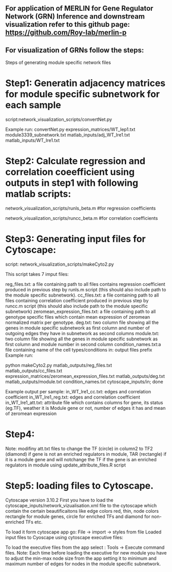  ## For application of MERLIN for Gene Regulator Network (GRN) Inference and downstream visualization refer to this github page: https://github.com/Roy-lab/merlin-p
 ## For visualization of GRNs follow the steps:
Steps of generating module specific network files

# Step1: Generatin adjacency matrices for module specific subnetwork for each sample
script:network_visualization_scripts/convertNet.py

Example run: convertNet.py expression_matrices/WT_Iep1.txt module3339_subnetwork.txt matlab_inputs/adj_WT_Ire1.txt matlab_inputs/WT_Ire1.txt

# Step2: Calculate regression and correlation coeefficient using outputs in step1 with following matlab scripts:
network_visualization_scripts/runls_beta.m  #for regression coefficients

network_visualization_scripts/runcc_beta.m  #for correlation coefficients

# Step3: Generating input files for Cytoscape:
script: network_visualization_scripts/makeCyto2.py

This script takes 7 imput files:

reg_files.txt: a file containing path to all files contains regression coefficient produced in previous step by runls.m script (this should also include path to the module specific subnetwork).
cc_files.txt: a file containing path to all files containing correlation coefficient produced in previous step by runcc.m script (this should also include path to the module specific subnetwork)
zeromean_expression_files.txt: a file containing path to all genotype specific files which contain mean expression of zeromean normalized matrix per genotype.
deg.txt: two column file showing all the genes in module specific subnetwork as first column and number of outgoing edges they have in subnetwork as second columns
module.txt: two column file showing all the genes in module specific subnetwork as first column and module number in second column
condition_names.txt:a file containing name of the cell types/conditions
in: output files prefix
Example run:

python makeCyto2.py matlab_outputs/reg_files.txt matlab_outputs/cc_files.txt expression_matrices/zeromean_expression_files.txt matlab_outputs/deg.txt matlab_outputs/module.txt condition_names.txt cytoscape_inputs/in; done

Example output per sample:
in_WT_Ire1_cc.txt: edges and correlation coefficient
in_WT_Ire1_reg.txt: edges and correlation coefficient
in_WT_Ire1_att.txt: attribute file which contains columns for gene, its status (eg.TF), weather it is Module gene or not, number of edges it has and mean of zeromean expression

# Step4: 
Note: modifiny att.txt files to change the TF (circle) in column2 to TF2 (diamond) if gene is not an enriched regulators in module, TAR (rectangle) if it is a module gene and will notchange the TF if the gene is an enriched regulators in module using update_attribute_files.R script

# Step5: loading files to Cytoscape.
Cytoscape version 3.10.2
First you have to load the cytoscape_inputs/network_vizualisation.xml file to the cytoscape which contain the certain beautificaitons like edge colors red, thin, node colors rectangle for module genes, circle for enriched TFs and diamond for non-enriched TFs etc.

To load it form cytoscape app go: File -> import -> styles from file Loaded input files to Cyoscape using cytoscape executive files:

To load the executive files from the app select : Tools -> Execute command files. Note: Each time before loading the executive for new module you have to adjust the min-max node size from the app setting it to minimum and maximum number of edges for nodes in the module specific subnetwork.


